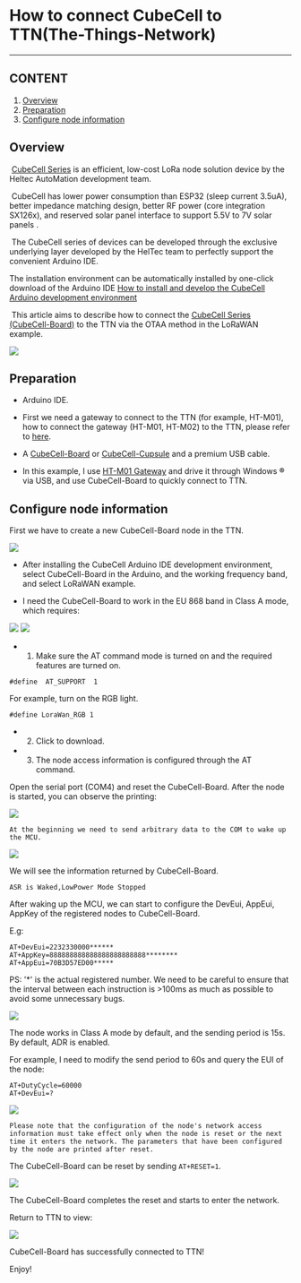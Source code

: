 # How to connect CubeCell to TTN(The-Things-Network)

-------------------------------------------------------------------------------------------------------

## CONTENT

1. [Overview](#overview)
2. [Preparation](#preparation)
3. [Configure node information](#configure-node-information)

## Overview

​		[CubeCell Series](https://heltec.org/cubecell) is an efficient, low-cost LoRa node solution device by the Heltec AutoMation development team.

​		CubeCell has lower power consumption than ESP32 (sleep current 3.5uA), better impedance matching design, better RF power (core integration SX126x), and reserved solar panel interface to support 5.5V to 7V solar panels .

​		The CubeCell series of devices can be developed through the exclusive underlying layer developed by the HelTec team to perfectly support the convenient Arduino IDE.

The installation environment can be automatically installed by one-click download of the Arduino IDE 
[How to install and develop the CubeCell Arduino development environment](https://docs.heltec.cn/#/en/user_manual/how_to_install_ASR650x_Arduino)

​		This article aims to describe how to connect the [CubeCell Series (CubeCell-Board)](https://heltec.org/cubecell) to the TTN via the OTAA method in the LoRaWAN example.

<img src="img\how_to_connect_cubecell_to_ttn-the-things-network\01.png">

## Preparation
- Arduino IDE.

- First we need a gateway to connect to the TTN (for example, HT-M01), how to connect the gateway (HT-M01, HT-M02) to the TTN, please refer to [here](https://docs.heltec.cn/#/en/user_manual/how_to_connect_ht-m01_to_ttn-the-things-network).

- A [CubeCell-Board](https://heltec.org/project/htcc-ab01/) or [CubeCell-Cupsule](https://heltec.org/project/htcc-ac01/) and a premium USB cable.

- In this example, I use [HT-M01 Gateway](https://heltec.org/project/ht-m01/) and drive it through Windows **®** via USB, and use CubeCell-Board to quickly connect to TTN.


## Configure node information

First we have to create a new CubeCell-Board node in the TTN.

<img src="img\how_to_connect_cubecell_to_ttn-the-things-network\02.png">

- After installing the CubeCell Arduino IDE development environment, select CubeCell-Board in the Arduino, and the working frequency band, and select LoRaWAN example.

- I need the CubeCell-Board to work in the EU 868 band in Class A mode, which requires:

<img src="img\how_to_connect_cubecell_to_ttn-the-things-network\03.png">

<img src="img\how_to_connect_cubecell_to_ttn-the-things-network\04.png">

- 1. Make sure the AT command mode is turned on and the required features are turned on.
```
#define  AT_SUPPORT  1
```
For example, turn on the RGB light.
```
#define LoraWan_RGB 1
```
- 2. Click to download.
- 3. The node access information is configured through the AT command.

Open the serial port (COM4) and reset the CubeCell-Board. After the node is started, you can observe the printing:

<img src="img\how_to_connect_cubecell_to_ttn-the-things-network\05.png">

```At the beginning we need to send arbitrary data to the COM to wake up the MCU.```

<img src="img\how_to_connect_cubecell_to_ttn-the-things-network\06.png">

We will see the information returned by CubeCell-Board.
```
ASR is Waked,LowPower Mode Stopped
```


After waking up the MCU, we can start to configure the DevEui, AppEui, AppKey of the registered nodes to CubeCell-Board.

E.g:
```
AT+DevEui=2232330000******
AT+AppKey=888888888888888888888888********
AT+AppEui=70B3D57ED00*****
```

PS: '*' is the actual registered number. We need to be careful to ensure that the interval between each instruction is >100ms as much as possible to avoid some unnecessary bugs.

<img src="img\how_to_connect_cubecell_to_ttn-the-things-network\07.png">

The node works in Class A mode by default, and the sending period is 15s. By default, ADR is enabled.

For example, I need to modify the send period to 60s and query the EUI of the node:

```
AT+DutyCycle=60000
AT+DevEui=?
```

<img src="img\how_to_connect_cubecell_to_ttn-the-things-network\08.png">

```Please note that the configuration of the node's network access information must take effect only when the node is reset or the next time it enters the network. The parameters that have been configured by the node are printed after reset.```

The CubeCell-Board can be reset by sending ```AT+RESET=1```.

<img src="img\how_to_connect_cubecell_to_ttn-the-things-network\09.png">

The CubeCell-Board completes the reset and starts to enter the network.

Return to TTN to view:

<img src="img\how_to_connect_cubecell_to_ttn-the-things-network\10.png">

CubeCell-Board has successfully connected to TTN!

Enjoy!